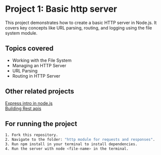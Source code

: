 # Project 1: Basic http server
This project demonstrates how to create a basic HTTP server in Node.js. It covers key concepts like URL parsing, routing, and logging using the file system module.

## Topics covered

* Working with the File System
* Managing an HTTP Server
* URL Parsing
* Routing in HTTP Server

## Other related projects
[Express intro in node.js](https://github.com/vrmrohit23/learn-nodejs/tree/main/Express%20first%20use)<br/>
[Building Rest apis](https://github.com/vrmrohit23/learn-nodejs/tree/main/building%20rest%20apis)

## For running the project
```bash
1. Fork this repository.
2. Navigate to the folder: "http module for requests and responses".
3. Run npm install in your terminal to install dependencies.
4. Run the server with node <file-name> in the terminal.
```
